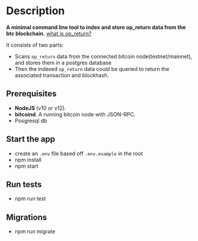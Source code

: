 # Description
**A minimal command line tool to index and store op_return data from the btc blockchain.** [what is op_return?](https://bitcoin.stackexchange.com/questions/29554/explanation-of-what-an-op-return-transaction-looks-like)

It consists of two parts:
- Scans ``op_return`` data from the connected bitcoin node(testnet/mainnet), and stores them in a postgres database
- Then the indexed `op_return` data could be queried to return the associated transaction and blockhash.


## Prerequisites
* **NodeJS** (v10 or v12).
* **bitcoind**. A running bitcoin node with JSON-RPC.
* Posgresql db

## Start the app
- create an `.env` file based off `.env.example` in the root
- npm install
- npm start

## Run tests
- npm run test

## Migrations
- npm run migrate
